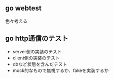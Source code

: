 ## go webtest

色々考える

## go http通信のテスト

- server側の実装のテスト
- client側の実装のテスト
- dbなど状態を含んだテスト
- mock的なもので無視するか、fakeを実装するか

